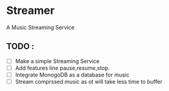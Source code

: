 # Streamer
A Music Streaming Service

## TODO :
- [ ] Make a simple Streaming Service
- [ ] Add features line pause,resume,stop.
- [ ] Integrate MonogoDB as a database for music
- [ ] Stream comprssed music as ot will take less time to buffer
